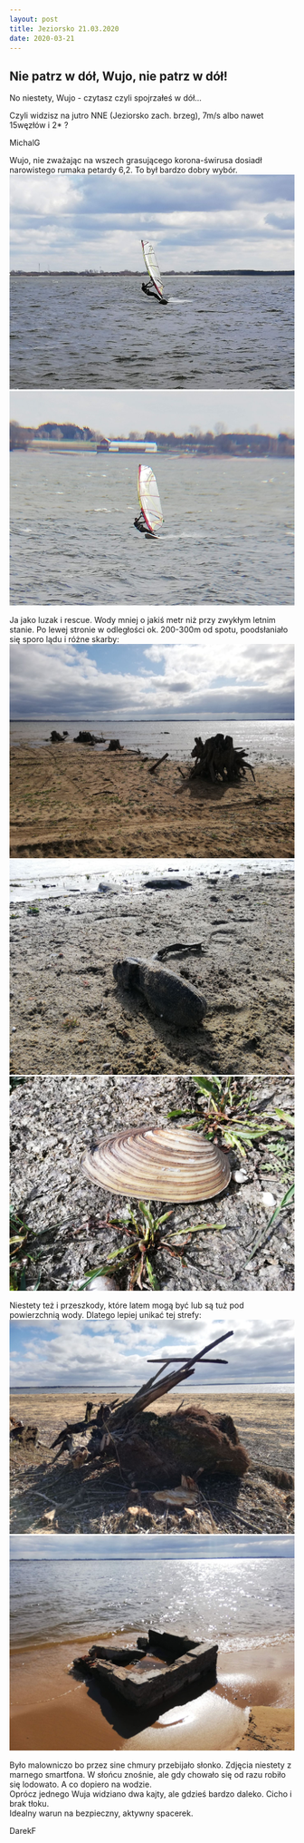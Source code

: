 ```yaml
---
layout: post
title: Jeziorsko 21.03.2020
date: 2020-03-21
---
```


## Nie patrz w dół, Wujo, nie patrz w dół!  

No niestety, Wujo - czytasz czyli spojrzałeś w dół...  

Czyli widzisz na jutro NNE (Jeziorsko zach. brzeg), 7m/s albo nawet 15węzłów i 2* ?  

MichalG  

Wujo, nie zważając na wszech grasującego korona-świrusa dosiadł narowistego rumaka petardy 6,2. 
To był bardzo dobry wybór.  
![dobry wybór](https://raw.githubusercontent.com/naspocie/blog/master/images/2020-03-21-Jeziorsko/IMG_20200321_121507.jpg "dobry wybór")
![dobry wybór](https://raw.githubusercontent.com/naspocie/blog/master/images/2020-03-21-Jeziorsko/IMG_20200321_121833.jpg "dobry wybór")

Ja jako luzak i rescue. Wody mniej o jakiś metr niż przy zwykłym letnim stanie. 
Po lewej stronie w odległości ok. 200-300m od spotu, poodsłaniało się sporo lądu i różne skarby:  
![różne skarby](https://raw.githubusercontent.com/naspocie/blog/master/images/2020-03-21-Jeziorsko/IMG_20200321_103000.jpg "różne skarby")
![różne skarby](https://raw.githubusercontent.com/naspocie/blog/master/images/2020-03-21-Jeziorsko/IMG_20200321_104445.jpg "różne skarby")
![różne skarby](https://raw.githubusercontent.com/naspocie/blog/master/images/2020-03-21-Jeziorsko/IMG_20200321_110502.jpg "różne skarby")

Niestety też i przeszkody, które latem mogą być lub są tuż pod powierzchnią wody. Dlatego lepiej unikać tej strefy:  
![i przeszkody](https://raw.githubusercontent.com/naspocie/blog/master/images/2020-03-21-Jeziorsko/IMG_20200321_104734.jpg "i przeszkody")
![i przeszkody](https://raw.githubusercontent.com/naspocie/blog/master/images/2020-03-21-Jeziorsko/IMG_20200321_105039.jpg "i przeszkody")

Było malowniczo bo przez sine chmury przebijało słonko. Zdjęcia niestety z marnego smartfona. 
W słońcu znośnie, ale gdy chowało się od razu robiło się lodowato. A co dopiero na wodzie.  
Oprócz jednego Wuja widziano dwa kajty, ale gdzieś bardzo daleko. Cicho i brak tłoku.  
Idealny warun na bezpieczny, aktywny spacerek.  

DarekF